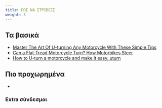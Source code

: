 ```yaml
---
title: ΠΩΣ ΝΑ ΣΤΡΙΒΕΙΣ
weight: 3
---
```


## Τα βασικά 

- [Master The Art Of U-turning Any Motorcycle With These Simple Tips](https://youtu.be/-qJXO4CZ9S0?si=j2geQkiRxSgWib7e)
- [Can a Flat-Tread Motorcycle Turn? How Motorbikes Steer](https://www.youtube.com/watch?v=vSZiKrtJ7Y0)
- [How to U-turn a motorcycle and make it easy, uturn](https://www.youtube.com/watch?v=cM4YrRjKVUc)

## Πιο προχωρημένα

- []()

### Extra σύνδεσμοι

